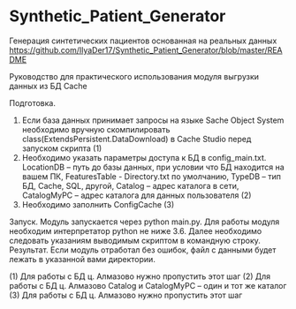 # Synthetic_Patient_Generator
Генерация синтетических пациентов основанная на реальных данных
https://github.com/IlyaDer17/Synthetic_Patient_Generator/blob/master/README

Руководство для практического использования модуля выгрузки данных из БД Cache

Подготовка. 
1. Если база данных принимает запросы на языке Sache Object System необходимо вручную скомпилировать class(ExtendsPersistent.DataDownload) в Cache Studio перед запуском скрипта (1) 
2. Необходимо указать параметры доступа к БД в config_main.txt. LocationDB – путь до базы данных, при условии что БД находится на вашем ПК, FeaturesTable - Directory.txt по умолчанию, TypeDB – тип БД, Cache, SQL, другой, Catalog – адрес каталога в сети, CatalogMyPC – адрес каталога для данных пользователя (2)
3. Необходимо заполнить ConfigCache (3) 

Запуск.
Модуль запускается через python main.py. Для работы модуля необходим интерпретатор python не ниже 3.6. Далее необходимо следовать указаниям выводимым скриптом в командную строку.
Результат. Если модуль отработал без ошибок, файл с данными будет лежать в указанной вами директории.



(1) Для работы с БД ц. Алмазово нужно пропустить этот шаг
(2) Для работы с БД ц. Алмазово Catalog и CatalogMyPC – один и тот же каталог
(3) Для работы с БД ц. Алмазово нужно пропустить этот шаг
